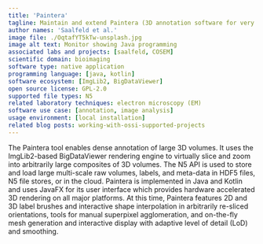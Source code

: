 ```yaml
---
title: 'Paintera'
tagline: Maintain and extend Paintera (3D annotation software for very large volumes).
author names: 'Saalfeld et al.'
image file: ./OqtafYT5kTw-unsplash.jpg
image alt text: Monitor showing Java programming
associated labs and projects: [saalfeld, COSEM]
scientific domain: bioimaging
software type: native application
programming language: [java, kotlin]
software ecosystem: [ImgLib2, BigDataViewer]
open source license: GPL-2.0
supported file types: N5
related laboratory techniques: electron microscopy (EM)
software use case: [annotation, image analysis]
usage environment: [local installation]
related blog posts: working-with-ossi-supported-projects
---
```


The Paintera tool enables dense annotation of large 3D volumes. It uses the ImgLib2-based BigDataViewer rendering engine to virtually slice and zoom into arbitrarily large composites of 3D volumes. The N5 API is used to store and load large multi-scale raw volumes, labels, and meta-data in HDF5 files, N5 file stores, or in the cloud. Paintera is implemented in Java and Kotlin and uses JavaFX for its user interface which provides hardware accelerated 3D rendering on all major platforms. At this time, Paintera features 2D and 3D label brushes and interactive shape interpolation in arbitrarily re-sliced orientations, tools for manual superpixel agglomeration, and on-the-fly mesh generation and interactive display with adaptive level of detail (LoD) and smoothing.